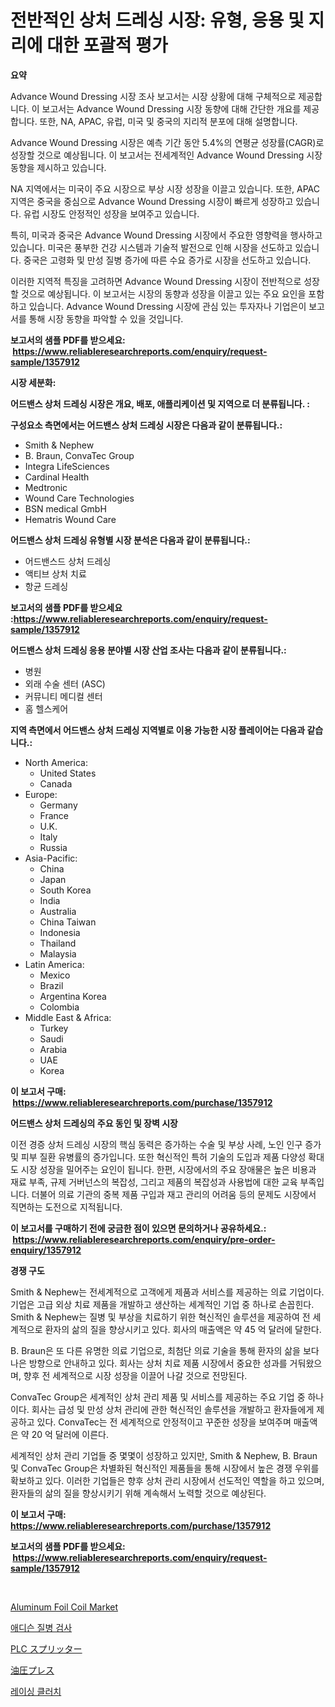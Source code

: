 <p><h1>전반적인 상처 드레싱 시장: 유형, 응용 및 지리에 대한 포괄적 평가</h1></p><p><strong>요약</strong></p>
<p><p>Advance Wound Dressing 시장 조사 보고서는 시장 상황에 대해 구체적으로 제공합니다. 이 보고서는 Advance Wound Dressing 시장 동향에 대해 간단한 개요를 제공합니다. 또한, NA, APAC, 유럽, 미국 및 중국의 지리적 분포에 대해 설명합니다.</p><p>Advance Wound Dressing 시장은 예측 기간 동안 5.4%의 연평균 성장률(CAGR)로 성장할 것으로 예상됩니다. 이 보고서는 전세계적인 Advance Wound Dressing 시장 동향을 제시하고 있습니다.</p><p>NA 지역에서는 미국이 주요 시장으로 부상 시장 성장을 이끌고 있습니다. 또한, APAC 지역은 중국을 중심으로 Advance Wound Dressing 시장이 빠르게 성장하고 있습니다. 유럽 시장도 안정적인 성장을 보여주고 있습니다.</p><p>특히, 미국과 중국은 Advance Wound Dressing 시장에서 주요한 영향력을 행사하고 있습니다. 미국은 풍부한 건강 시스템과 기술적 발전으로 인해 시장을 선도하고 있습니다. 중국은 고령화 및 만성 질병 증가에 따른 수요 증가로 시장을 선도하고 있습니다.</p><p>이러한 지역적 특징을 고려하면 Advance Wound Dressing 시장이 전반적으로 성장할 것으로 예상됩니다. 이 보고서는 시장의 동향과 성장을 이끌고 있는 주요 요인을 포함하고 있습니다. Advance Wound Dressing 시장에 관심 있는 투자자나 기업은이 보고서를 통해 시장 동향을 파악할 수 있을 것입니다.</p></p>
<p><strong>보고서의 샘플 PDF를 받으세요: &nbsp;<a href="https://www.reliableresearchreports.com/enquiry/request-sample/1357912">https://www.reliableresearchreports.com/enquiry/request-sample/1357912</a></strong></p>
<p><strong>시장 세분화:</strong></p>
<p><strong> 어드밴스 상처 드레싱 시장은 개요, 배포, 애플리케이션 및 지역으로 더 분류됩니다. :</strong></p>
<p><strong>구성요소 측면에서는 어드밴스 상처 드레싱 시장은 다음과 같이 분류됩니다.:</strong></p>
<p><ul><li>Smith & Nephew</li><li>B. Braun, ConvaTec Group</li><li>Integra LifeSciences</li><li>Cardinal Health</li><li>Medtronic</li><li>Wound Care Technologies</li><li>BSN medical GmbH</li><li>Hematris Wound Care</li></ul></p>
<p><strong> 어드밴스 상처 드레싱 유형별 시장 분석은 다음과 같이 분류됩니다.:</strong></p>
<p><ul><li>어드밴스드 상처 드레싱</li><li>액티브 상처 치료</li><li>항균 드레싱</li></ul></p>
<p><strong>보고서의 샘플 PDF를 받으세요 :<a href="https://www.reliableresearchreports.com/enquiry/request-sample/1357912">https://www.reliableresearchreports.com/enquiry/request-sample/1357912</a></strong></p>
<p><strong> 어드밴스 상처 드레싱 응용 분야별 시장 산업 조사는 다음과 같이 분류됩니다.:</strong></p>
<p><ul><li>병원</li><li>외래 수술 센터 (ASC)</li><li>커뮤니티 메디컬 센터</li><li>홈 헬스케어</li></ul></p>
<p><strong>지역 측면에서 어드밴스 상처 드레싱 지역별로 이용 가능한 시장 플레이어는 다음과 같습니다.:</strong></p>
<p><ul>
    <li>
        North America:
        <ul>
            <li>United States</li>
            <li>Canada</li>
        </ul>
    </li>
    <li>
        Europe:
        <ul>
            <li>Germany</li>
            <li>France</li>
            <li>U.K.</li>
            <li>Italy</li>
            <li>Russia</li>
        </ul>
    </li>
    <li>
        Asia-Pacific:
        <ul>
            <li>China</li>
            <li>Japan</li>
            <li>South Korea</li>
            <li>India</li>
            <li>Australia</li>
            <li>China Taiwan</li>
            <li>Indonesia</li>
            <li>Thailand</li>
            <li>Malaysia</li>
        </ul>
    </li>
    <li>
        Latin America:
        <ul>
            <li>Mexico</li>
            <li>Brazil</li>
            <li>Argentina Korea</li>
            <li>Colombia</li>
        </ul>
    </li>
    <li>
        Middle East & Africa:
        <ul>
            <li>Turkey</li>
            <li>Saudi</li>
            <li>Arabia</li>
            <li>UAE</li>
            <li>Korea</li>
        </ul>
    </li>
    </ul></p>
<p><strong>이 보고서 구매: &nbsp;<a href="https://www.reliableresearchreports.com/purchase/1357912">https://www.reliableresearchreports.com/purchase/1357912</a></strong></p>
<p><strong>어드밴스 상처 드레싱의 주요 동인 및 장벽 시장</strong></p>
<p><p>이전 경증 상처 드레싱 시장의 핵심 동력은 증가하는 수술 및 부상 사례, 노인 인구 증가 및 피부 질환 유병률의 증가입니다. 또한 혁신적인 특허 기술의 도입과 제품 다양성 확대도 시장 성장을 밀어주는 요인이 됩니다. 한편, 시장에서의 주요 장애물은 높은 비용과 재료 부족, 규제 거버넌스의 복잡성, 그리고 제품의 복잡성과 사용법에 대한 교육 부족입니다. 더불어 의료 기관의 중복 제품 구입과 재고 관리의 어려움 등의 문제도 시장에서 직면하는 도전으로 지적됩니다.</p></p>
<p><strong>이 보고서를 구매하기 전에 궁금한 점이 있으면 문의하거나 공유하세요.: &nbsp;<a href="https://www.reliableresearchreports.com/enquiry/pre-order-enquiry/1357912">https://www.reliableresearchreports.com/enquiry/pre-order-enquiry/1357912</a></strong></p>
<p><strong>경쟁 구도</strong></p>
<p><p>Smith & Nephew는 전세계적으로 고객에게 제품과 서비스를 제공하는 의료 기업이다. 기업은 고급 외상 치료 제품을 개발하고 생산하는 세계적인 기업 중 하나로 손꼽힌다. Smith & Nephew는 질병 및 부상을 치료하기 위한 혁신적인 솔루션을 제공하여 전 세계적으로 환자의 삶의 질을 향상시키고 있다. 회사의 매출액은 약 45 억 달러에 달한다.</p><p>B. Braun은 또 다른 유명한 의료 기업으로, 최첨단 의료 기술을 통해 환자의 삶을 보다 나은 방향으로 안내하고 있다. 회사는 상처 치료 제품 시장에서 중요한 성과를 거둬왔으며, 향후 전 세계적으로 시장 성장을 이끌어 나갈 것으로 전망된다.</p><p>ConvaTec Group은 세계적인 상처 관리 제품 및 서비스를 제공하는 주요 기업 중 하나이다. 회사는 급성 및 만성 상처 관리에 관한 혁신적인 솔루션을 개발하고 환자들에게 제공하고 있다. ConvaTec는 전 세계적으로 안정적이고 꾸준한 성장을 보여주며 매출액은 약 20 억 달러에 이른다.</p><p>세계적인 상처 관리 기업들 중 몇몇이 성장하고 있지만, Smith & Nephew, B. Braun 및 ConvaTec Group은 차별화된 혁신적인 제품들을 통해 시장에서 높은 경쟁 우위를 확보하고 있다. 이러한 기업들은 향후 상처 관리 시장에서 선도적인 역할을 하고 있으며, 환자들의 삶의 질을 향상시키기 위해 계속해서 노력할 것으로 예상된다.</p></p>
<p><strong>이 보고서 구매: &nbsp; <a href="https://www.reliableresearchreports.com/purchase/1357912">https://www.reliableresearchreports.com/purchase/1357912</a></strong></p>
<p><strong>보고서의 샘플 PDF를 받으세요: &nbsp;<a href="https://www.reliableresearchreports.com/enquiry/request-sample/1357912">https://www.reliableresearchreports.com/enquiry/request-sample/1357912</a></strong><strong></strong></p>
<p>&nbsp;</p>
<p><p><a href="https://github.com/globismark/Market-Research-Report-List-2/blob/main/aluminum-foil-coil-market.md">Aluminum Foil Coil Market</a></p><p><a href="https://github.com/vsoq0zknh59/Market-Research-Report-List-1/blob/main/4015146193913.md">애디슨 질병 검사</a></p><p><a href="https://medium.com/@rodhoppe07/plc%E5%88%86%E5%89%B2%E5%99%A8%E5%B8%82%E5%A0%B4-%E3%82%BF%E3%82%A4%E3%83%97-%E3%82%A2%E3%83%97%E3%83%AA%E3%82%B1%E3%83%BC%E3%82%B7%E3%83%A7%E3%83%B3-%E3%81%8A%E3%82%88%E3%81%B3%E5%9C%B0%E7%90%86%E3%81%AB%E3%82%88%E3%82%8B%E5%8C%85%E6%8B%AC%E7%9A%84%E8%A9%95%E4%BE%A1-738c7950d6a6">PLC スプリッター</a></p><p><a href="https://medium.com/@dm15982023/%E6%B2%B9%E5%9C%A7%E3%83%97%E3%83%AC%E3%82%B9%E5%B8%82%E5%A0%B4%E3%81%AE%E8%A6%8F%E6%A8%A1%E3%81%A8%E5%B8%82%E5%A0%B4%E5%8B%95%E5%90%91-%E5%AE%8C%E5%85%A8%E3%81%AA%E6%A5%AD%E7%95%8C%E6%A6%82%E8%A6%81-2024%E5%B9%B4%E3%81%8B%E3%82%892031%E5%B9%B4-52396a6626fb">油圧プレス</a></p><p><a href="https://medium.com/@felipegrrady654556/%EB%A0%88%EC%9D%B4%EC%8B%B1-%ED%81%B4%EB%9F%AC%EC%B9%98-%EC%8B%9C%EC%9E%A5-%EC%A0%90%EC%9C%A0%EC%9C%A8-%EC%A7%84%ED%99%94-%EB%B0%8F-%EC%8B%9C%EC%9E%A5-%EC%84%B1%EC%9E%A5-%ED%8A%B8%EB%A0%8C%EB%93%9C-2024-2031-8daa6c9d4acf">레이싱 클러치</a></p></p>